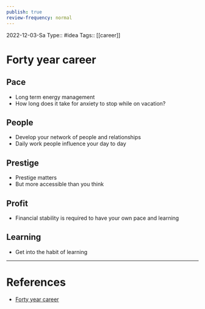 ```yaml
---
publish: true
review-frequency: normal
---
```


2022-12-03-Sa
Type:: #idea
Tags:: [[career]]

# Forty year career

## Pace
- Long term energy management
- How long does it take for anxiety to stop while on vacation?

## People
- Develop your network of people and relationships
- Daily work people influence your day to day

## Prestige
- Prestige matters
- But more accessible than you think

## Profit
- Financial stability is required to have your own pace and learning

## Learning
- Get into the habit of learning

---
# References
- [Forty year career](https://lethain.com/forty-year-career/)